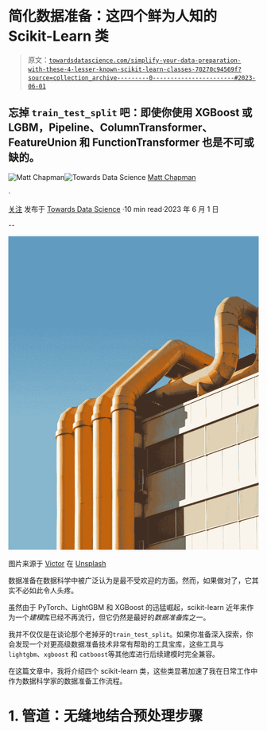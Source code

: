 # 简化数据准备：这四个鲜为人知的 Scikit-Learn 类

> 原文：[`towardsdatascience.com/simplify-your-data-preparation-with-these-4-lesser-known-scikit-learn-classes-70270c94569f?source=collection_archive---------0-----------------------#2023-06-01`](https://towardsdatascience.com/simplify-your-data-preparation-with-these-4-lesser-known-scikit-learn-classes-70270c94569f?source=collection_archive---------0-----------------------#2023-06-01)

## 忘掉 `train_test_split` 吧：即使你使用 XGBoost 或 LGBM，Pipeline、ColumnTransformer、FeatureUnion 和 FunctionTransformer 也是不可或缺的。

[](https://medium.com/@mattchapmanmsc?source=post_page-----70270c94569f--------------------------------)![Matt Chapman](https://medium.com/@mattchapmanmsc?source=post_page-----70270c94569f--------------------------------)[](https://towardsdatascience.com/?source=post_page-----70270c94569f--------------------------------)![Towards Data Science](https://towardsdatascience.com/?source=post_page-----70270c94569f--------------------------------) [Matt Chapman](https://medium.com/@mattchapmanmsc?source=post_page-----70270c94569f--------------------------------)

·

[关注](https://medium.com/m/signin?actionUrl=https%3A%2F%2Fmedium.com%2F_%2Fsubscribe%2Fuser%2Fbf7d13fc53db&operation=register&redirect=https%3A%2F%2Ftowardsdatascience.com%2Fsimplify-your-data-preparation-with-these-4-lesser-known-scikit-learn-classes-70270c94569f&user=Matt+Chapman&userId=bf7d13fc53db&source=post_page-bf7d13fc53db----70270c94569f---------------------post_header-----------) 发布于 [Towards Data Science](https://towardsdatascience.com/?source=post_page-----70270c94569f--------------------------------) ·10 min read·2023 年 6 月 1 日[](https://medium.com/m/signin?actionUrl=https%3A%2F%2Fmedium.com%2F_%2Fvote%2Ftowards-data-science%2F70270c94569f&operation=register&redirect=https%3A%2F%2Ftowardsdatascience.com%2Fsimplify-your-data-preparation-with-these-4-lesser-known-scikit-learn-classes-70270c94569f&user=Matt+Chapman&userId=bf7d13fc53db&source=-----70270c94569f---------------------clap_footer-----------)

--

[](https://medium.com/m/signin?actionUrl=https%3A%2F%2Fmedium.com%2F_%2Fbookmark%2Fp%2F70270c94569f&operation=register&redirect=https%3A%2F%2Ftowardsdatascience.com%2Fsimplify-your-data-preparation-with-these-4-lesser-known-scikit-learn-classes-70270c94569f&source=-----70270c94569f---------------------bookmark_footer-----------)![](img/4d616242f15fc7f0163616870c608e44.png)

图片来源于 [Victor](https://unsplash.com/@victor_g) 在 [Unsplash](https://unsplash.com/photos/UoIiVYka3VY)

数据准备在数据科学中被广泛认为是最不受欢迎的方面。然而，如果做对了，它其实不必如此令人头疼。

虽然由于 PyTorch、LightGBM 和 XGBoost 的迅猛崛起，scikit-learn 近年来作为一个*建模*库已经不再流行，但它仍然是最好的*数据准备*库之一。

我并不仅仅是在谈论那个老掉牙的`train_test_split`。如果你准备深入探索，你会发现一个对更高级数据准备技术非常有帮助的工具宝库，这些工具与`lightgbm`、`xgboost` 和 `catboost`等其他库进行后续建模时完全兼容。

在这篇文章中，我将介绍四个 scikit-learn 类，这些类显著加速了我在日常工作中作为数据科学家的数据准备工作流程。

# 1\. 管道：无缝地结合预处理步骤
